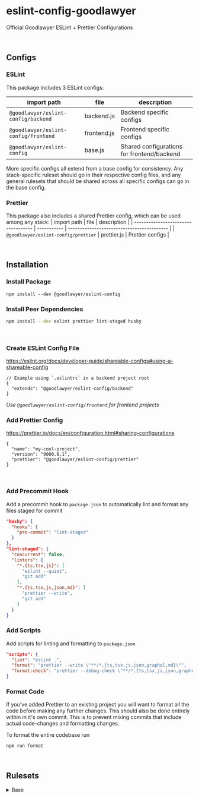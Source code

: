 # eslint-config-goodlawyer

Official Goodlawyer ESLint + Prettier Configurations

&nbsp;
## Configs

### ESLint
This package includes 3 ESLint configs:

| import path                         | file        | description                                | 
| ----------------------------------- | ----------- | ------------------------------------------ |
| `@goodlawyer/eslint-config/backend`  | backend.js  | Backend specific configs                   |
| `@goodlawyer/eslint-config/frontend` | frontend.js | Frontend specific configs                  |
| `@goodlawyer/eslint-config`          | base.js     | Shared configurations for frontend/backend |

More specific configs all extend from a base config for consistency. Any stack-specific ruleset should go in their respective config files, and any general rulesets that should be shared across all specific configs can go in the base config.

### Prettier
This package also includes a shared Prettier config, which can be used among any stack:
| import path                         | file        | description                                | 
| ----------------------------------- | ----------- | ------------------------------------------ |
| `@goodlawyer/eslint-config/prettier`  | prettier.js  | Prettier configs                  |

&nbsp;

## Installation

### Install Package

`npm install --dev @goodlawyer/eslint-config`

### Install Peer Dependencies

```sh
npm install --dev eslint prettier lint-staged husky
```
&nbsp;
### Create ESLint Config File
https://eslint.org/docs/developer-guide/shareable-configs#using-a-shareable-config

```jsonc
// Example using `.eslintrc` in a backend project root
{
  "extends": "@goodlawyer/eslint-config/backend"
}
```

_Use `@goodlawyer/eslint-config/frontend` for frontend projects_

### Add Prettier Config
https://prettier.io/docs/en/configuration.html#sharing-configurations

```jsonc
{
  "name": "my-cool-project",
  "version": "9000.0.1",
  "prettier": "@goodlawyer/eslint-config/prettier"
}

```
&nbsp;
### Add Precommit Hook

Add a precommit hook to `package.json` to automatically lint and format any files staged for commit

```json
"husky": {
  "hooks": {
    "pre-commit": "lint-staged"
  }
},
"lint-staged": {
  "concurrent": false,
  "linters": {
    "*.{ts,tsx,js}": [
      "eslint --quiet",
      "git add"
    ],
    "*.{ts,tsx,js,json,md}": [
      "prettier --write",
      "git add"
    ]
  }
}
```

### Add Scripts

Add scripts for linting and formatting to `package.json`

```json
"scripts": {
  "lint": "eslint .",
  "format": "prettier --write \"**/*.{ts,tsx,js,json,graphql,md}\"",
  "format:check": "prettier --debug-check \"**/*.{ts,tsx,js,json,graphql,md}\""
}
```

### Format Code

If you've added Prettier to an existing project you will want to format all the code before making any further changes. This should also be done entirely within in it's own commit. This is to prevent mixing commits that include actual code-changes and formatting changes.

To format the entire codebase run

`npm run format`

&nbsp;

## Rulesets
<details> <summary> Base </summary> 
  
`base.js`


| Rule                         | Note |
| ------------------------------ | -----|
| [prefer-const](https://eslint.org/docs/rules/prefer-const.html)| https://github.com/airbnb/javascript#references--prefer-const
|[no-var](https://eslint.org/docs/rules/no-var.html)|https://github.com/airbnb/javascript#references--disallow-var
|[quote-props](https://eslint.org/docs/rules/quote-props.html) | https://github.com/airbnb/javascript#objects--quoted-props
| [prefer-destructuring](https://eslint.org/docs/rules/prefer-destructuring) | https://github.com/airbnb/javascript#destructuring--object|
|[prefer-template](https://eslint.org/docs/rules/prefer-template.html) & [template-curly-spacing](https://eslint.org/docs/rules/template-curly-spacing) | https://github.com/airbnb/javascript#es6-template-literals
|[no-eval](https://eslint.org/docs/rules/no-eval)|https://github.com/airbnb/javascript#strings--eval
|[no-loop-func](https://eslint.org/docs/rules/no-loop-func.html)|https://github.com/airbnb/javascript#functions--in-blocks
|[default-param-last](https://eslint.org/docs/rules/default-param-last)|https://github.com/airbnb/javascript#functions--defaults-last
[space-before-blocks](https://eslint.org/docs/rules/space-before-blocks)|https://github.com/airbnb/javascript#functions--signature-spacing
[no-param-reassign](https://eslint.org/docs/rules/no-param-reassign.html)|https://github.com/airbnb/javascript#functions--mutate-params
|[no-duplicate-imports](https://eslint.org/docs/rules/no-duplicate-imports)|https://github.com/airbnb/javascript#modules--no-duplicate-imports
|[one-var](https://eslint.org/docs/rules/one-var.html)|https://github.com/airbnb/javascript#variables--one-const
|[operator-linebreak](https://eslint.org/docs/rules/operator-linebreak.html)|https://github.com/airbnb/javascript#variables--linebreak
|[eqeqeq](https://eslint.org/docs/rules/eqeqeq.html)|https://github.com/airbnb/javascript#comparison--eqeqeq
|[no-nested-ternary](https://eslint.org/docs/rules/no-nested-ternary.html)|https://github.com/airbnb/javascript#comparison--nested-ternaries|
|[no-unneeded-ternary](https://eslint.org/docs/rules/no-unneeded-ternary.html)|https://github.com/airbnb/javascript#comparison--unneeded-ternary|
|||
|[import/first](https://github.com/import-js/eslint-plugin-import/blob/main/docs/rules/first.md)||

 </details>
